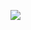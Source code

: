 [![](https://lh4.googleusercontent.com/YV8sdNzkwDgCLJ_2zWhGun-T0t4Qd3WLAS4AnuwAj2bQobrDQGX4j405djbIYH72QVhe3SFb-NTQRv6rRJK3DrzN6CybV5jQc0yMSKqM8tX8hzfUpUUEFgPAtS-F7jomFHg-kXvj9yyl86x24v7OmVSIAORLACqWA3mRzWg16yezK2T7bziylWl9924veA)](https://lh4.googleusercontent.com/YV8sdNzkwDgCLJ_2zWhGun-T0t4Qd3WLAS4AnuwAj2bQobrDQGX4j405djbIYH72QVhe3SFb-NTQRv6rRJK3DrzN6CybV5jQc0yMSKqM8tX8hzfUpUUEFgPAtS-F7jomFHg-kXvj9yyl86x24v7OmVSIAORLACqWA3mRzWg16yezK2T7bziylWl9924veA)